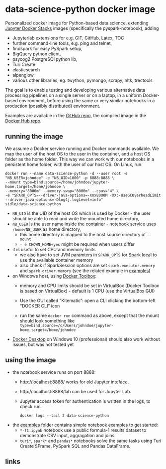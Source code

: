 # data-science-python docker image

Personalized docker image for Python-based data science, extending [Jupyter Docker Stacks](https://github.com/jupyter/docker-stacks) images (specifically the pyspark-notebook), adding
* Jupyterlab extensions for e.g. GIT, GitHub, Latex, TOC 
* further command-line tools, e.g. ping and telnet,
* findspark for easy PySpark setup,
* BigQuery python client,
* psycog2 PostgreSQl python lib,
* Turi Create
* elasticsearch
* alpenglow
* various other libraries, eg. twython, pymongo, scrapy, nltk, trectools

The goal is to enable testing and developing various alternative data processing pipelines on a single server or on a laptop, in a uniform Docker-based environment, before using the same or very 
similar notebooks in a production (possibly distributed) environment. 

Examples are available in the [GitHub repo](https://github.com/sidlo/docker-stacks), the compiled image in the [Docker Hub repo](https://hub.docker.com/r/sidlo/data-science-python).

## running the image
We assume a Docker service running and Docker commands available. We map the user of the host OS to the user in the container, and a host OS folder as the home folder. This way we can work with our notebooks in a persistent home folder, with the user of our host OS. On Linux, run: 

    docker run --name data-science-python -d --user root -e "NB_USER=johndoe" -e "NB_UID=1000" -p 8888:8888 \
    --mount type=bind,source=/home/johndoe/jupyter-home,target=/home/johndoe \
    --memory="8000m" --memory-swap="8000m" --cpus="4" \
    -e "SPARK_OPTS=--driver-java-options=-Xmx8000M -XX:-UseGCOverheadLimit --driver-java-options=-Dlog4j.logLevel=info"
    sidlo/data-science-python

- `NB_UID` is the UID of the host OS which is used by Docker - the user should be able to read and write the mounted home directory,
- `NB_USER` is the user name inside the container - notebook service uses `/home/NB_USER` as home directory,
   - this home directory is mapped to the host source directory of `--mount`
   - `- e CHOWN_HOME=yes` might be required when users differ
- it is useful to set CPU and memory limits
   - we also have to set JVM paramters in `SPARK_OPTS` for Spark local to use the available container memory
   - also check if SparkSession options are set `spark.executor.memory` and `spark.driver.memory` (see the related example in [examples](https://github.com/sidlo/docker-stacks/examples))
- on Windows host, using [Docker Toolbox](https://docs.docker.com/toolbox/overview/): 
  - memory and CPU limits should be set in VirtualBox (Docker Toolbox is based on VirtualBox) - default is 1 CPU (use the VirtualBox GUI)

  - Use the GUI called “Kitematic”: open a CLI clicking the bottom-left “DOCKER CLI” icon
  - run the same `docker run` command as above, except that the mount should look something like 
  `type=bind,source=/c/Users/johndoe/jupyter-home,target=/home/johndoe`
- [Docker Desktop](https://www.docker.com/products/docker-desktop) on Windows 10 (professional) should also work without issues, but was not tested yet

    
## using the image
- the notebook service runs on port 8888: 
  - http://localhost:8888/ works for old Jupyter inteface,
  - http://localhost:8888/lab can be used for Jupyter Lab. 
  - Jupyter access token for authentication is written in the logs, to check run: 
  
    `docker logs --tail 3 data-science-python`
- the [examples](https://github.com/sidlo/docker-stacks/examples) folder contains simple notebook examples to get started: 
  - `*-f1.ipynb` notebook use a public formula-1 results dataset to demonstrate CSV input, aggragation and joins.
  - `turi*`, `spark*` and `pandas*` notebooks solve the same tasks using Turi Create SFrame, PySpark SQL and Pandas DataFrame.

## links
